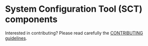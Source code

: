 # System Configuration Tool (SCT) components

Interested in contributing? Please read carefully the [CONTRIBUTING guidelines](https://github.com/com-pas/contributing/blob/master/CONTRIBUTING.md).
